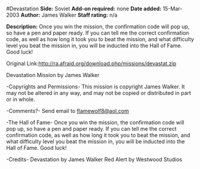 #Devastation
**Side:** Soviet
**Add-on required:** none
**Date added:** 15-Mar-2003
**Author:** James Walker
**Staff rating:** n/a

**Description:** Once you win the mission, the confirmation code will pop up, so have a pen and paper ready.  If you can tell me the correct confirmation code, as well as how long it took you to beat the mission, and what difficulty level you beat the mission in, you will be inducted into the Hall of Fame. Good luck!

Original Link:http://ra.afraid.org/download.php/missions/devastat.zip

Devastation Mission
by James Walker

-Copyrights and Permissions-
This mission is copyright James Walker.  It may not be
altered in any way, and may not be copied or
distributed in part or in whole.

-Comments?-
Send email to flamewolf8@aol.com

-The Hall of Fame-
Once you win the mission, the confirmation code will pop up,
so have a pen and paper ready.  If you can tell me the correct
confirmation code, as well as how long it took you to beat
the mission, and what difficulty level you beat the mission
in, you will be inducted into the Hall of Fame.  Good luck!

-Credits-
Devastation by James Walker
Red Alert by Westwood Studios
